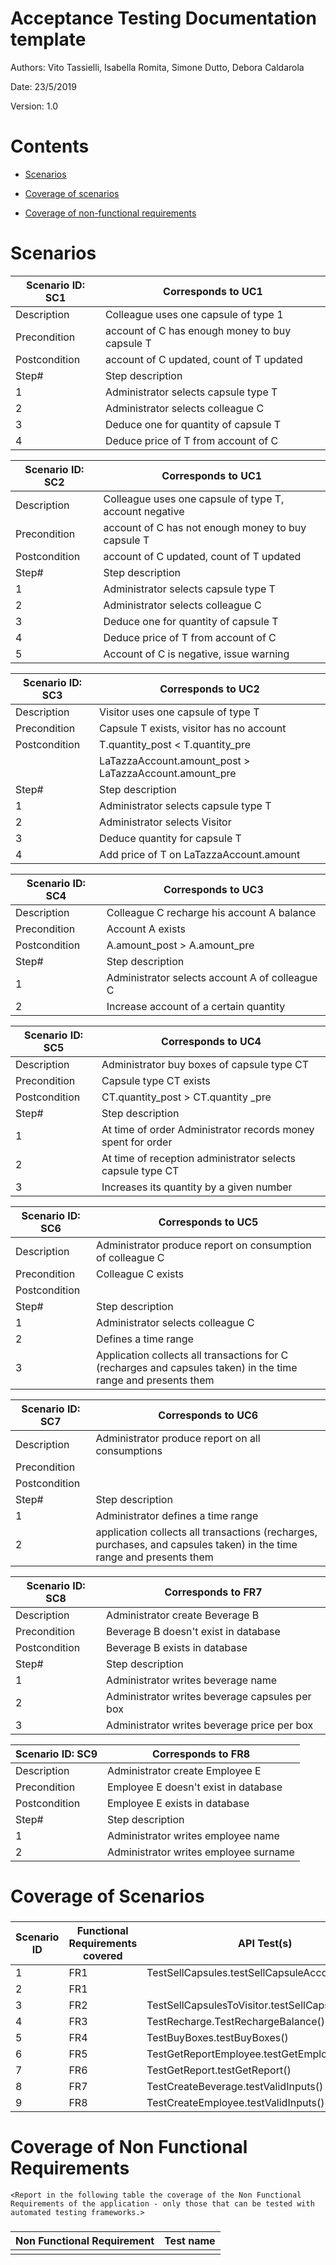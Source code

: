 # Acceptance Testing Documentation template

Authors: Vito Tassielli, Isabella Romita, Simone Dutto, Debora Caldarola

Date: 23/5/2019

Version: 1.0

# Contents

- [Scenarios](#scenarios)

- [Coverage of scenarios](#scenario-coverage)
- [Coverage of non-functional requirements](#nfr-coverage)



# Scenarios

| Scenario ID: SC1 | Corresponds to UC1                             |
| ---------------- | ---------------------------------------------- |
| Description      | Colleague uses one capsule of type 1           |
| Precondition     | account of C has enough money to buy capsule T |
| Postcondition    | account of C updated, count of T updated       |
| Step#            | Step description                               |
| 1                | Administrator selects capsule type T           |
| 2                | Administrator selects colleague C              |
| 3                | Deduce one for quantity of capsule T           |
| 4                | Deduce price of T from account of C            |

| Scenario ID: SC2 | Corresponds to UC1                                     |
| ---------------- | ------------------------------------------------------ |
| Description      | Colleague uses one capsule of type T, account negative |
| Precondition     | account of C has not enough money to buy capsule T     |
| Postcondition    | account of C updated, count of T updated               |
| Step#            | Step description                                       |
| 1                | Administrator selects capsule type T                   |
| 2                | Administrator selects colleague C                      |
| 3                | Deduce one for quantity of capsule T                   |
| 4                | Deduce price of T from account of C                    |
| 5                | Account of C is negative, issue warning                |

| Scenario ID: SC3 | Corresponds to UC2 |
| ----------------------- | ------------------ |
| Description      | Visitor uses one capsule of type T |
| Precondition     | Capsule T exists, visitor has no account |
| Postcondition    | T.quantity_post < T.quantity_pre |
|     | LaTazzaAccount.amount_post > LaTazzaAccount.amount_pre |
| Step#            | Step description                           |
| 1                | Administrator selects capsule type T |
| 2                | Administrator selects Visitor |
| 3                | Deduce quantity for capsule T |add price of T on LaTazzaAccount.amount
| 4                | Add price of T on LaTazzaAccount.amount |

| Scenario ID: SC4 | Corresponds to UC3 |
| ---------------- | ------------------ |
| Description      | Colleague C recharge his account A balance               |
| Precondition     | Account A exists                |
| Postcondition    | A.amount_post > A.amount_pre                |
| Step#            | Step description                |
| 1                | Administrator selects account A of colleague C                |
| 2                | Increase account of a certain quantity                   |

| Scenario ID: SC5 | Corresponds to UC4 |
| ---------------- | ------------------ |
| Description      | Administrator buy boxes of capsule type CT |
| Precondition     | Capsule type CT exists                |
| Postcondition    | CT.quantity_post > CT.quantity _pre                |
| Step#            | Step description                |
| 1                | At time of order Administrator records money spent for order                |
| 2                | At time of reception administrator selects capsule type CT                 |
| 3                | Increases its quantity by a given number                |

| Scenario ID: SC6 | Corresponds to UC5 |
| ---------------- | ------------------ |
| Description      | Administrator produce report on consumption of colleague C |
| Precondition     | Colleague C exists                |
| Postcondition    |                 |
| Step#            | Step description                |
| 1                | Administrator selects colleague C                |
| 2                | Defines a time range                   |
| 3                | Application collects all transactions for C (recharges and capsules taken) in the time range and presents them                   |

| Scenario ID: SC7 | Corresponds to UC6 |
| ---------------- | ------------------ |
| Description      | Administrator produce report on all consumptions |
| Precondition     |                 |
| Postcondition    |                 |
| Step#            | Step description                |
| 1                | Administrator defines a time range                |
| 2                | application collects all transactions (recharges, purchases, and capsules taken) in the time range and presents them                 |


| Scenario ID: SC8 | Corresponds to FR7 |
| ---------------- | ------------------ |
| Description      | Administrator create Beverage B |
| Precondition     | Beverage B doesn't exist in database                |
| Postcondition    | Beverage B exists in database                |
| Step#            | Step description                |
| 1                | Administrator writes beverage name                |
| 2                | Administrator writes beverage capsules per box      |
| 3                | Administrator writes beverage price per box      |


| Scenario ID: SC9 | Corresponds to FR8 |
| ---------------- | ------------------ |
| Description      | Administrator create Employee E |
| Precondition     | Employee E doesn't exist in database                |
| Postcondition    | Employee E exists in database                |
| Step#            | Step description                |
| 1                | Administrator writes employee name                |
| 2                | Administrator writes employee surname      |

# Coverage of Scenarios

### 

| Scenario ID | Functional Requirements covered | API Test(s) | GUI Test(s) |
| ----------- | ------------------------------- | ----------- | ----------- |
| 1           | FR1                             | TestSellCapsules.testSellCapsuleAccount() | TestSellCapsules.txt            |
| 2           | FR1                             |             |             |
| 3           | FR2                             | TestSellCapsulesToVisitor.testSellCapsules()            | TestSellCapsulesToVisitor.txt   |
| 4           | FR3                             | TestRecharge.TestRechargeBalance()            | TestRecharge.txt                |
| 5           | FR4                             | TestBuyBoxes.testBuyBoxes()            | TestBuyBoxes.txt                |
| 6           | FR5                             | TestGetReportEmployee.testGetEmployeeReport()            | TestGetEmployeeReport.txt       |
| 7           | FR6                             | TestGetReport.testGetReport()            | TestGetReport.txt               |
| 8           | FR7                             | TestCreateBeverage.testValidInputs()            | TestCreateBeverage.txt          |
| 9           | FR8                             | TestCreateEmployee.testValidInputs()            | TestCreateEmployee.txt          |


# Coverage of Non Functional Requirements

```
<Report in the following table the coverage of the Non Functional Requirements of the application - only those that can be tested with automated testing frameworks.>
```

### 

| Non Functional Requirement | Test name |
| -------------------------- | --------- |
|                            |           |


